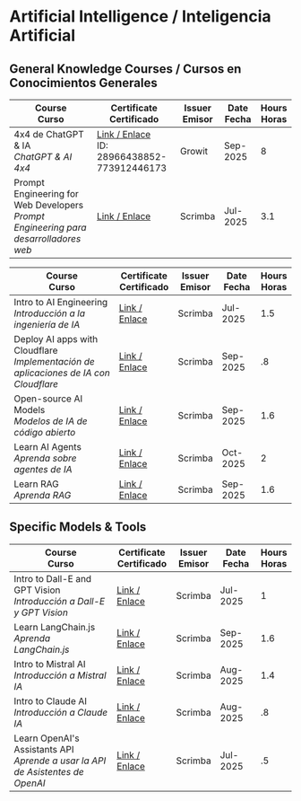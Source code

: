 # Artificial Intelligence / Inteligencia Artificial 


## General Knowledge Courses  / Cursos en Conocimientos Generales 

| Course <br> Curso  | Certificate <br> Certificado  | Issuer <br> Emisor | Date <br> Fecha | Hours <br> Horas |
|-|-|-|-|-|
| 4x4 de ChatGPT & IA <br> _ChatGPT & AI 4x4_ | [Link / Enlace](https://certificate.growitschool.com/28966438852-773912446173?utm_campaign=143707347-Taller-ChatGPT-ed15-sep25&utm_medium=email&_hsenc=p2ANqtz-93-Jkgt53tdzrGOyz8GwW4hmmYz5RLupLWUpK_9QwvojnCOfi10J5SyUq2xLGf6b6mewdk1yLHcEXsXwng9wowStCTOw&_hsmi=117412047&utm_content=117412047&utm_source=hs_automation) <br> ID: 28966438852-773912446173 | Growit | Sep- 2025| 8 |
| Prompt Engineering for Web Developers <br> _Prompt Engineering para desarrolladores web_ | [Link / Enlace](https://scrimba.com/certificate-cert2JbLs3qgBCLdDpt54a21pHajtvESEDpGoQUno7) | Scrimba | Jul-2025 | 3.1 |



| Course <br> Curso  | Certificate <br> Certificado  | Issuer <br> Emisor | Date <br> Fecha | Hours <br> Horas |
|-|-|-|-|-|
| Intro to AI Engineering <br> _Introducción a la ingeniería de IA_ | [Link / Enlace](https://scrimba.com/certificate-cert2JbLs3qgBCLdDpt54a21pHbaFWpChBH5mtE6EQ) | Scrimba | Jul-2025 | 1.5 |
| Deploy AI apps with Cloudflare <br> _Implementación de aplicaciones de IA con Cloudflare_ | [Link / Enlace](https://scrimba.com/certificate-cert24zAwPPowRKVbdDvwH5r6b1AJuycZzjdfnRrE) | Scrimba | Sep-2025 | .8 |
| Open-source AI Models <br> *Modelos de IA de código abierto* | [Link / Enlace](https://scrimba.com/open-source-ai-models-c0lp0ta5gp;cert2ffentAFN4a2TTipuPiLbDzFCLjhN4ELqAdWXjM6oNaBGq) | Scrimba | Sep-2025 | 1.6 |
| Learn AI Agents <br> *Aprenda sobre agentes de IA* | [Link / Enlace](https://scrimba.com/learn-ai-agents-c034;cert2JbLs3qgBCLdDpt54a21pHbakHBxsZrfsDqGSa) | Scrimba | Oct-2025 | 2 |
| Learn RAG <br> *Aprenda RAG* | [Link / Enlace](https://scrimba.com/learn-rag-c033;cert2JbLs3qgBCLdDpt54a21pHbaVu15nNZspZRrDr) | Scrimba | Sep-2025 | 1.6 |




## Specific Models & Tools

| Course <br> Curso  | Certificate <br> Certificado  | Issuer <br> Emisor | Date <br> Fecha | Hours <br> Horas |
|-|-|-|-|-|
| Intro to Dall-E and GPT Vision <br> *Introducción a Dall-E y GPT Vision* | [Link / Enlace](https://scrimba.com/intro-to-dall-e-and-gpt-vision-c036;cert2JbLs3qgBCLdDpt54a21pHbbF3Zj3xSFxZT2X6) | Scrimba | Jul-2025 | 1 |
| Learn LangChain.js <br> *Aprenda LangChain.js* | [Link / Enlace](https://scrimba.com/certificate-cert2JbLs3qgBCLdDpt54a21pHam8qAqgCGF2kuai7) | Scrimba | Sep-2025 | 1.6 |
| Intro to Mistral AI <br> _Introducción a Mistral IA_ | [Link / Enlace](https://scrimba.com/certificate-cert2JbLs3qgBCLdDpt54a21pHbazfNqxm9Tuu3gFv) | Scrimba | Aug-2025 | 1.4 |
| Intro to Claude AI <br> _Introducción a Claude IA_ | [Link / Enlace](https://scrimba.com/certificate-cert2ffentAFN4a2TTipuPiLbBsUUCqw3mEQ9tSMeMjJP7cZJ5) | Scrimba | Aug-2025 | .8 |
| Learn OpenAI's Assistants API <br> *Aprende a usar la API de Asistentes de OpenAI* | [Link / Enlace](https://scrimba.com/certificate-cert2JbLs3qgBCLdDpt54a21pHbZkkSSWnhVgZ15R2) | Scrimba | Jul-2025 | .5 |
